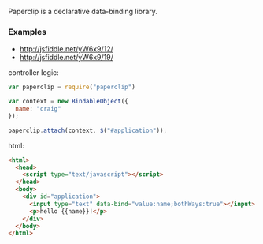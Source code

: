 

Paperclip is a declarative data-binding library.



### Examples

- http://jsfiddle.net/yW6x9/12/
- http://jsfiddle.net/yW6x9/19/

controller logic:

```javascript
var paperclip = require("paperclip")

var context = new BindableObject({
  name: "craig"
});

paperclip.attach(context, $("#application"));
```

html:

```html
<html>
  <head>
    <script type="text/javascript"></script>
  </head>
  <body>
    <div id="application">
      <input type="text" data-bind="value:name;bothWays:true"></input>
      <p>hello {{name}}!</p>
    </div>
  </body>
</html>
```
